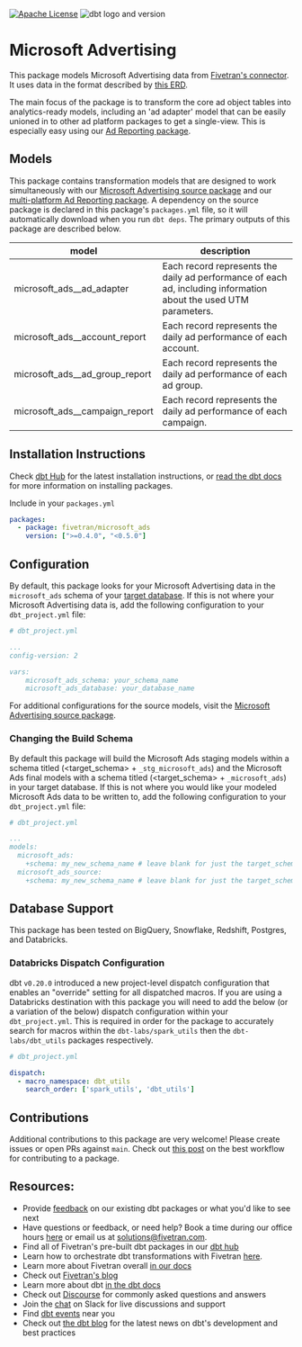 [![Apache License](https://img.shields.io/badge/License-Apache%202.0-blue.svg)](https://opensource.org/licenses/Apache-2.0) ![dbt logo and version](https://img.shields.io/static/v1?logo=dbt&label=dbt-version&message=>=1.0.0,<2.0.0&color=orange)
# Microsoft Advertising 

This package models Microsoft Advertising data from [Fivetran's connector](https://fivetran.com/docs/applications/microsoft-advertising). It uses data in the format described by [this ERD](https://fivetran.com/docs/applications/microsoft-advertising#schemainformation).

The main focus of the package is to transform the core ad object tables into analytics-ready models, including an 'ad adapter' model that can be easily unioned in to other ad platform packages to get a single-view. This is especially easy using our [Ad Reporting package](https://github.com/fivetran/dbt_ad_reporting).

## Models

This package contains transformation models that are designed to work simultaneously with our [Microsoft Advertising source package](https://github.com/fivetran/dbt_microsoft_ads_source) and our [multi-platform Ad Reporting package](https://github.com/fivetran/dbt_ad_reporting). A dependency on the source package is declared in this package's `packages.yml` file, so it will automatically download when you run `dbt deps`. The primary outputs of this package are described below.

| **model**                      | **description**                                                                                                  |
| ------------------------------ | ---------------------------------------------------------------------------------------------------------------- |
| microsoft_ads__ad_adapter      | Each record represents the daily ad performance of each ad, including information about the used UTM parameters. |
| microsoft_ads__account_report  | Each record represents the daily ad performance of each account.                                                 |
| microsoft_ads__ad_group_report | Each record represents the daily ad performance of each ad group.                                                |
| microsoft_ads__campaign_report | Each record represents the daily ad performance of each campaign.                                                |

## Installation Instructions
Check [dbt Hub](https://hub.getdbt.com/) for the latest installation instructions, or [read the dbt docs](https://docs.getdbt.com/docs/package-management) for more information on installing packages.

Include in your `packages.yml`

```yaml
packages:
  - package: fivetran/microsoft_ads
    version: [">=0.4.0", "<0.5.0"]
```

## Configuration
By default, this package looks for your Microsoft Advertising data in the `microsoft_ads` schema of your [target database](https://docs.getdbt.com/docs/running-a-dbt-project/using-the-command-line-interface/configure-your-profile). If this is not where your Microsoft Advertising data is, add the following configuration to your `dbt_project.yml` file:

```yml
# dbt_project.yml

...
config-version: 2

vars:
    microsoft_ads_schema: your_schema_name
    microsoft_ads_database: your_database_name
```

For additional configurations for the source models, visit the [Microsoft Advertising source package](https://github.com/fivetran/dbt_microsoft_ads_source).

### Changing the Build Schema
By default this package will build the Microsoft Ads staging models within a schema titled (<target_schema> + `_stg_microsoft_ads`) and the Microsoft Ads final models with a schema titled (<target_schema> + `_microsoft_ads`) in your target database. If this is not where you would like your modeled Microsoft Ads data to be written to, add the following configuration to your `dbt_project.yml` file:

```yml
# dbt_project.yml

...
models:
  microsoft_ads:
    +schema: my_new_schema_name # leave blank for just the target_schema
  microsoft_ads_source:
    +schema: my_new_schema_name # leave blank for just the target_schema
```
## Database Support

This package has been tested on BigQuery, Snowflake, Redshift, Postgres, and Databricks.

### Databricks Dispatch Configuration
dbt `v0.20.0` introduced a new project-level dispatch configuration that enables an "override" setting for all dispatched macros. If you are using a Databricks destination with this package you will need to add the below (or a variation of the below) dispatch configuration within your `dbt_project.yml`. This is required in order for the package to accurately search for macros within the `dbt-labs/spark_utils` then the `dbt-labs/dbt_utils` packages respectively.
```yml
# dbt_project.yml

dispatch:
  - macro_namespace: dbt_utils
    search_order: ['spark_utils', 'dbt_utils']
```

## Contributions

Additional contributions to this package are very welcome! Please create issues or open PRs against `main`. Check out [this post](https://discourse.getdbt.com/t/contributing-to-a-dbt-package/657) on the best workflow for contributing to a package.

## Resources:
- Provide [feedback](https://www.surveymonkey.com/r/DQ7K7WW) on our existing dbt packages or what you'd like to see next
- Have questions or feedback, or need help? Book a time during our office hours [here](https://calendly.com/fivetran-solutions-team/fivetran-solutions-team-office-hours) or email us at solutions@fivetran.com.
- Find all of Fivetran's pre-built dbt packages in our [dbt hub](https://hub.getdbt.com/fivetran/)
- Learn how to orchestrate dbt transformations with Fivetran [here](https://fivetran.com/docs/transformations/dbt).
- Learn more about Fivetran overall [in our docs](https://fivetran.com/docs)
- Check out [Fivetran's blog](https://fivetran.com/blog)
- Learn more about dbt [in the dbt docs](https://docs.getdbt.com/docs/introduction)
- Check out [Discourse](https://discourse.getdbt.com/) for commonly asked questions and answers
- Join the [chat](http://slack.getdbt.com/) on Slack for live discussions and support
- Find [dbt events](https://events.getdbt.com) near you
- Check out [the dbt blog](https://blog.getdbt.com/) for the latest news on dbt's development and best practices
